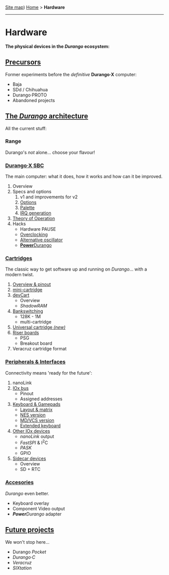 [Site map](sitemap.md))
[Home](index.md) > **Hardware**

---
# Hardware

**The physical devices in the _Durango_ ecosystem:**

## [Precursors](hard/previous.md)

Former experiments before the _definitive_ **Durango·X** computer:

- Baja
- SDd / Chihuahua
- Durango·PROTO
- Abandoned projects

## [The _Durango_ architecture](hard/arch.md)

All the current stuff:

### Range

Durango's _not_ alone... choose your flavour!

### [**Durango·X** SBC](hard/durango.md)

The main computer: what it does, how it works and how can it be improved.

1. Overview
1. Specs and options
	1. v1 and improvements for v2
	1. [Options](hard/dx/options.md)
	1. [Palette](hard/dx/palette.md)
	1. [IRQ generation](hard/dx/irq.md)
1. [Theory of Operation](hard/dx/theory.md)
1. Hacks
	- Hardware PAUSE
	- [Overclocking](hard/dx/overclock.md)
	- [Alternative oscillator](hard/dx/oscil.md)
	- [**Power**Durango](hard/dx/power.md)

### [Cartridges](hard/cartridges.md)

The classic way to get software up and running on _Durango_... with a modern twist.

1. [Overview & pinout](hard/cart/pinout.md)
1. [mini-cartridge](hard/cart/mini.md)
1. [devCart](hard/cart/dev.md)
	- Overview
	- _ShadowRAM_
1. [Bankswitching](hard/cart/banks.md)
	- 128K \- 1M
	- multi-cartridge
1. [Universal cartridge _(new)_](hard/cart/universal.md)
1. [Riser boards](hard/cart/riser.md)
	- PSG
	- Breakout board
1. Veracruz cartridge format

### [Peripherals & Interfaces](hard/interfaces.md)

Connectivity means 'ready for the future':

1. nanoLink
1. [IOx bus](hard/bus/iox.md)
	- Pinout
	- Assigned addresses
1. [Keyboard & Gamepads](hard/keyboard.md)
	- [Layout & matrix](hard/kbd/layout.md)
	- [NES version](hard/kbd/nes.md)
	- [MD/VCS version](hard/kbd/md.md)
	- [Extended keyboard](hard/kbd/ext.md)
1. [Other IOx devices](hard/bus/periph.md)
	- _nanoLink_ output
	- _FastSPI_ & I<sup>2</sup>C
	- _PASK_
	- GPIO
1. [Sidecar devices](hard/bus/sidecar.md)
	- Overview
	- SD + RTC

### [Accesories](hard/acc.md)

_Durango_ even better.

- Keyboard overlay
- Component Video output
- _**Power**Durango_ adapter

## [Future projects](hard/future.md)

We won't stop here...

- Durango _Pocket_
- _Durango·C_
- _Veracruz_
- _SIXtation_
